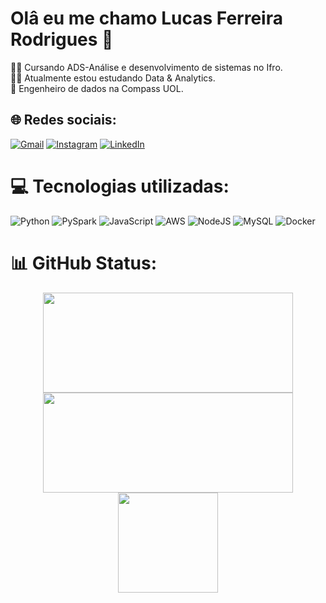 # Olâ eu me chamo Lucas Ferreira Rodrigues 👋
👩‍💻 Cursando ADS-Análise e desenvolvimento de sistemas no Ifro.<br>👨‍🏫 Atualmente estou estudando Data & Analytics.<br>🤵 Engenheiro de dados na Compass UOL.
<br>


## 🌐 Redes sociais:
[![Gmail](https://img.shields.io/badge/gmail-%23E4405F.svg?logo=gmail&logoColor=white)](mailto:lucaslfr00@gmail.com)
[![Instagram](https://img.shields.io/badge/Instagram-%23E4405F.svg?logo=Instagram&logoColor=white)](https://instagram.com/lucs_fk) 
[![LinkedIn](https://img.shields.io/badge/LinkedIn-%230077B5.svg?logo=linkedin&logoColor=white)](https://linkedin.com/in/lucas-ferreira-rodrigues-b3938a2a7) 

# 💻 Tecnologias utilizadas:
![Python](https://img.shields.io/badge/python-3670A0?style=for-the-badge&logo=python&logoColor=ffdd54) ![PySpark](https://img.shields.io/badge/pyspark-%23121011.svg?style=for-the-badge&logo=gnu-bash&logoColor=white) ![JavaScript](https://img.shields.io/badge/javascript-%23323330.svg?style=for-the-badge&logo=javascript&logoColor=%23F7DF1E) ![AWS](https://img.shields.io/badge/AWS-%23FF9900.svg?style=for-the-badge&logo=amazon-aws&logoColor=white) ![NodeJS](https://img.shields.io/badge/node.js-6DA55F?style=for-the-badge&logo=node.js&logoColor=white) ![MySQL](https://img.shields.io/badge/mysql-%2300000f.svg?style=for-the-badge&logo=mysql&logoColor=white) ![Docker](https://img.shields.io/badge/docker-%230db7ed.svg?style=for-the-badge&logo=docker&logoColor=white)
# 📊 GitHub Status:

<div style="display: flex; justify-content: space-evenly; flex-wrap: wrap;">
    <img src="https://github-readme-stats.vercel.app/api/top-langs/?username=lucas-ifro&theme=tokyonight&hide_border=true&include_all_commits=false&count_private=true&layout=compact" height="160em" width="400em"/>
    <img src="https://github-readme-stats.vercel.app/api?username=lucas-ifro&theme=tokyonight&hide_border=true&include_all_commits=false&count_private=true" height="160em" width="400em"/>
    <img src="https://github-readme-streak-stats.herokuapp.com/?user=lucas-ifro&theme=tokyonight&hide_border=true" height="160em"/>
</div>


